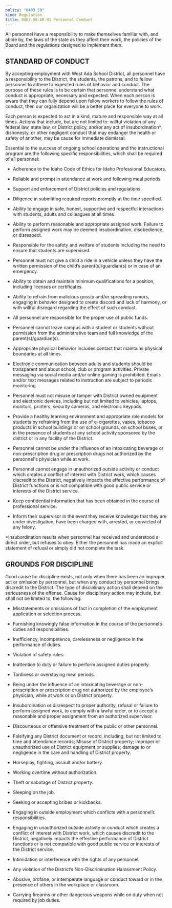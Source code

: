 ```yaml
---
policy: "0403.50"
kind: Regulation
title: 0403.50-AR-01 Personnel Conduct
---
```


All personnel have a responsibility to make themselves familiar with, and abide by, the laws of the state as they affect their work, the policies of the Board and the regulations designed to implement them.

## STANDARD OF CONDUCT

By accepting employment with West Ada School District, all personnel have a responsibility to the District, the students, the patrons, and to fellow personnel to adhere to expected rules of behavior and conduct. The purpose of these rules is to be certain that personnel understand what conduct is appropriate, necessary and expected. When each person is aware that they can fully depend upon fellow workers to follow the rules of conduct, then our organization will be a better place for everyone to work.

Each person is expected to act in a kind, mature and responsible way at all times. Actions that include, but are not limited to: willful violation of any federal law, state law, or District policy, and/or any act of insubordination*, dishonesty, or other negligent conduct that may endanger the health or safety of another, may be cause for immediate dismissal.

Essential to the success of ongoing school operations and the instructional program are the following specific responsibilities, which shall be required of all personnel:

- Adherence to the Idaho Code of Ethics for Idaho Professional Educators.

- Reliable and prompt in attendance at work and following meal periods.

- Support and enforcement of District policies and regulations.

- Diligence in submitting required reports promptly at the time specified.

- Ability to engage in safe, honest, supportive and respectful interactions with students, adults and colleagues at all times.

- Ability to perform reasonable and appropriate assigned work. Failure to perform assigned work may be deemed insubordination, disobedience, or disrespect.

- Responsible for the safety and welfare of students including the need to ensure that students are supervised.

- Personnel must not give a child a ride in a vehicle unless they have the written permission of the child’s parent(s)/guardian(s) or in case of an emergency.

- Ability to obtain and maintain minimum qualifications for a position, including licenses or certificates.

- Ability to refrain from malicious gossip and/or spreading rumors, engaging in behavior designed to create discord and lack of harmony, or with willful disregard regarding the effect of such conduct.

- All personnel are responsible for the proper use of public funds.

- Personnel cannot leave campus with a student or students without permission from the administrative team and full knowledge of the parent(s)/guardian(s).

- Appropriate physical behavior includes contact that maintains physical boundaries at all times.

- Electronic communication between adults and students should be transparent and about school, club or program activities. Private messaging via social media and/or online gaming is prohibited. Emails and/or text messages related to instruction are subject to periodic monitoring. 

- Personnel must not misuse or tamper with District owned equipment and electronic devices, including but not limited to vehicles, laptops, monitors, printers, security cameras, and electronic keypads.

- Provide a healthy learning environment and appropriate role models for students by refraining from the use of e-cigarettes, vapes, tobacco products in school buildings or on school grounds, on school buses, or in the presence of students at any school activity sponsored by the district or in any facility of the District.

- Personnel cannot be under the influence of an intoxicating beverage or non-prescription drug or prescription drugs not authorized by the personnel's physician while at work.

- Personnel cannot engage in unauthorized outside activity or conduct which creates a conflict of interest with District work, which causes discredit to the District, negatively impacts the effective performance of District functions or is not compatible with good public service or interests of the District service.

- Keep confidential information that has been obtained in the course of professional service.

- Inform their supervisor in the event they receive knowledge that they are under investigation, have been charged with, arrested, or convicted of any felony.

*Insubordination results when personnel has received and understood a direct order, but refuses to obey. Either the personnel has made an explicit statement of refusal or simply did not complete the task.

## GROUNDS FOR DISCIPLINE
Good cause for discipline exists, not only when there has been an improper act or omission by personnel, but when any conduct by personnel brings discredit to the District. The type of disciplinary action shall depend on the seriousness of the offense. Cause for disciplinary action may include, but shall not be limited to, the following:

- Misstatements or omissions of fact in completion of the employment application or selection process.

- Furnishing knowingly false information in the course of the personnel’s duties and responsibilities.

- Inefficiency, incompetence, carelessness or negligence in the performance of duties.

- Violation of safety rules.

- Inattention to duty or failure to perform assigned duties properly.

- Tardiness or overstaying meal periods. 

- Being under the influence of an intoxicating beverage or non-prescription or prescription drug not authorized by the employee’s physician, while at work or on District property.

- Insubordination or disrespect to proper authority, refusal or failure to perform assigned work, to comply with a lawful order, or to accept a reasonable and proper assignment from an authorized supervisor. 

- Discourteous or offensive treatment of the public or other personnel.

- Falsifying any District document or record, including, but not limited to, time and attendance records;
Misuse of District property; improper or unauthorized use of District equipment or supplies; damage to or negligence in the care and handling of District property.

- Horseplay, fighting, assault and/or battery.

- Working overtime without authorization.

- Theft or sabotage of District property.

- Sleeping on the job.

- Seeking or accepting bribes or kickbacks.

- Engaging in outside employment which conflicts with a personnel’s responsibilities.

- Engaging in unauthorized outside activity or conduct which creates a conflict of interest with District work, which causes discredit to the District, negatively impacts the effective performance of District functions or is not compatible with good public service or interests of the District service.

- Intimidation or interference with the rights of any personnel.

- Any violation of the District’s Non-Discrimination Harassment Policy.

- Abusive, profane, or intemperate language or conduct toward or in the presence of others in the workplace or classroom.

- Carrying firearms or other dangerous weapons while on duty when not required by job duties.